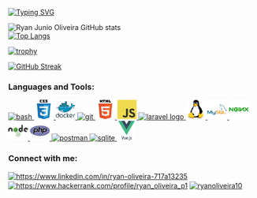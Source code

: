 [![Typing SVG](https://readme-typing-svg.demolab.com?font=Fira+Code&pause=1000&color=F7F7F7&width=435&lines=Hi+%F0%9F%91%8B%2C+I'm+Ryan+Junio+Oliveira;Junior+Web+Developer;Systems+Development+Analyst+at+Dok+Solutions+Systems+and+Document+Management;Graduated+in+Information+Technology+Management+from+University+Center+UNIFAEL)](https://git.io/typing-svg)

![Ryan Junio Oliveira GitHub stats](https://github-readme-stats.vercel.app/api?username=ryan-junio-oliveira&show_icons=true&theme=radical)
</br>
[![Top Langs](https://github-readme-stats.vercel.app/api/top-langs/?username=ryan-junio-oliveira&layout=donut&theme=radical)](https://github.com/ryan-junio-oliveira/github-readme-stats)

[![trophy](https://github-profile-trophy.vercel.app/?username=ryan-junio-oliveira&theme=radical)](https://github.com/ryan-junio-oliveira/github-profile-trophy)

[![GitHub Streak](https://github-readme-streak-stats.herokuapp.com/?user=ryan-junio-oliveira&theme=radical)](https://git.io/streak-stats)

<h3 align="left">Languages and Tools:</h3>
<p align="left">
  <a href="https://www.gnu.org/software/bash/" target="_blank" rel="noreferrer"> <img src="https://www.vectorlogo.zone/logos/gnu_bash/gnu_bash-icon.svg" alt="bash" width="40" height="40"/> </a>
  <a href="https://www.w3schools.com/css/" target="_blank" rel="noreferrer"> <img src="https://raw.githubusercontent.com/devicons/devicon/master/icons/css3/css3-original-wordmark.svg" alt="css3" width="40" height="40"/> </a> 
  <a href="https://www.docker.com/" target="_blank" rel="noreferrer"> <img src="https://raw.githubusercontent.com/devicons/devicon/master/icons/docker/docker-original-wordmark.svg" alt="docker" width="40" height="40"/> </a> 
  <a href="https://git-scm.com/" target="_blank" rel="noreferrer"> <img src="https://www.vectorlogo.zone/logos/git-scm/git-scm-icon.svg" alt="git" width="40" height="40"/> </a> 
  <a href="https://www.w3.org/html/" target="_blank" rel="noreferrer"> <img src="https://raw.githubusercontent.com/devicons/devicon/master/icons/html5/html5-original-wordmark.svg" alt="html5" width="40" height="40"/> </a>
  <a href="https://developer.mozilla.org/en-US/docs/Web/JavaScript" target="_blank" rel="noreferrer"> <img src="https://raw.githubusercontent.com/devicons/devicon/master/icons/javascript/javascript-original.svg" alt="javascript" width="40" height="40"/> 
  <img src="https://cdn.jsdelivr.net/gh/devicons/devicon/icons/laravel/laravel-original.svg" height="30" width="38" alt="laravel logo" />
  </a> <a href="https://www.linux.org/" target="_blank" rel="noreferrer"> <img src="https://raw.githubusercontent.com/devicons/devicon/master/icons/linux/linux-original.svg" alt="linux" width="40" height="40"/> </a> 
  <a href="https://www.mysql.com/" target="_blank" rel="noreferrer"> <img src="https://raw.githubusercontent.com/devicons/devicon/master/icons/mysql/mysql-original-wordmark.svg" alt="mysql" width="40" height="40"/> </a> 
  <a href="https://www.nginx.com" target="_blank" rel="noreferrer"> <img src="https://raw.githubusercontent.com/devicons/devicon/master/icons/nginx/nginx-original.svg" alt="nginx" width="40" height="40"/> </a> 
  <a href="https://nodejs.org" target="_blank" rel="noreferrer"> <img src="https://raw.githubusercontent.com/devicons/devicon/master/icons/nodejs/nodejs-original-wordmark.svg" alt="nodejs" width="40" height="40"/> </a> 
  <a href="https://www.php.net" target="_blank" rel="noreferrer"> <img src="https://raw.githubusercontent.com/devicons/devicon/master/icons/php/php-original.svg" alt="php" width="40" height="40"/> </a> 
  <a href="https://postman.com" target="_blank" rel="noreferrer"> <img src="https://www.vectorlogo.zone/logos/getpostman/getpostman-icon.svg" alt="postman" width="40" height="40"/> </a> 
  <a href="https://www.sqlite.org/" target="_blank" rel="noreferrer"> <img src="https://www.vectorlogo.zone/logos/sqlite/sqlite-icon.svg" alt="sqlite" width="40" height="40"/> </a> 
  <a href="https://vuejs.org/" target="_blank" rel="noreferrer"> <img src="https://raw.githubusercontent.com/devicons/devicon/master/icons/vuejs/vuejs-original-wordmark.svg" alt="vuejs" width="40" height="40"/> </a> 
</p>

<h3 align="left">Connect with me:</h3>
<p align="left">
<a href="https://linkedin.com/in/https://www.linkedin.com/in/ryan-oliveira-717a13235" target="blank"><img align="center" src="https://raw.githubusercontent.com/rahuldkjain/github-profile-readme-generator/master/src/images/icons/Social/linked-in-alt.svg" alt="https://www.linkedin.com/in/ryan-oliveira-717a13235" height="30" width="40" /></a>
<a href="https://www.hackerrank.com/https://www.hackerrank.com/profile/ryan_oliveira_p1" target="blank"><img align="center" src="https://raw.githubusercontent.com/rahuldkjain/github-profile-readme-generator/master/src/images/icons/Social/hackerrank.svg" alt="https://www.hackerrank.com/profile/ryan_oliveira_p1" height="30" width="40" /></a>
<a href="https://discord.gg/ryanoliveira10" target="blank"><img align="center" src="https://raw.githubusercontent.com/rahuldkjain/github-profile-readme-generator/master/src/images/icons/Social/discord.svg" alt="ryanoliveira10" height="30" width="40" /></a>
</p>

<!--
# Título do Projeto

Uma breve descrição sobre o que esse projeto faz e para quem ele é

<h1 align="center">Hi 👋, I'm Ryan Junio Oliveira</h1>
<h3 align="center">Junior Web Developer</h3>
<h3 align="center">Systems Development Analyst at Dok Solutions Systems and Document Management</h3>
<h3 align="center">Graduated in Information Technology Management from University Center UNIFAEL</h3>

<hr>

<p align="left"> <a href="https://github.com/ryo-ma/github-profile-trophy"><img src="https://github-profile-trophy.vercel.app/?username=ryan-junio-oliveira" alt="ryan-junio-oliveira" /></a> </p>

- 🔭 I’m currently working on [Dok Solutions Sistemas e Gestao de Documentos Ltda.](https://doksolutions.com.br/)

- 🌱 I’m currently learning **Microservices, DevOps, Web Architecture, tests**

- 👯 I’m looking to collaborate on [DivineDesk](https://github.com/ryan-junio-oliveira/DivineDeskClient)

- 👨‍💻 All of my projects are available at [not yet available](not yet available)

- 📫 How to reach me **ryan.oliveira.personal@outlook.com**

<hr>

<h3 align="left">Connect with me:</h3>
<p align="left">
<a href="https://linkedin.com/in/https://www.linkedin.com/in/ryan-oliveira-717a13235" target="blank"><img align="center" src="https://raw.githubusercontent.com/rahuldkjain/github-profile-readme-generator/master/src/images/icons/Social/linked-in-alt.svg" alt="https://www.linkedin.com/in/ryan-oliveira-717a13235" height="30" width="40" /></a>
<a href="https://www.hackerrank.com/https://www.hackerrank.com/profile/ryan_oliveira_p1" target="blank"><img align="center" src="https://raw.githubusercontent.com/rahuldkjain/github-profile-readme-generator/master/src/images/icons/Social/hackerrank.svg" alt="https://www.hackerrank.com/profile/ryan_oliveira_p1" height="30" width="40" /></a>
<a href="https://discord.gg/ryanoliveira10" target="blank"><img align="center" src="https://raw.githubusercontent.com/rahuldkjain/github-profile-readme-generator/master/src/images/icons/Social/discord.svg" alt="ryanoliveira10" height="30" width="40" /></a>
</p>

<hr>

<h3 align="left">Languages and Tools:</h3>
<p align="left">
  <a href="https://www.gnu.org/software/bash/" target="_blank" rel="noreferrer"> <img src="https://www.vectorlogo.zone/logos/gnu_bash/gnu_bash-icon.svg" alt="bash" width="40" height="40"/> </a>
  <a href="https://www.w3schools.com/css/" target="_blank" rel="noreferrer"> <img src="https://raw.githubusercontent.com/devicons/devicon/master/icons/css3/css3-original-wordmark.svg" alt="css3" width="40" height="40"/> </a> 
  <a href="https://www.docker.com/" target="_blank" rel="noreferrer"> <img src="https://raw.githubusercontent.com/devicons/devicon/master/icons/docker/docker-original-wordmark.svg" alt="docker" width="40" height="40"/> </a> 
  <a href="https://git-scm.com/" target="_blank" rel="noreferrer"> <img src="https://www.vectorlogo.zone/logos/git-scm/git-scm-icon.svg" alt="git" width="40" height="40"/> </a> 
  <a href="https://www.w3.org/html/" target="_blank" rel="noreferrer"> <img src="https://raw.githubusercontent.com/devicons/devicon/master/icons/html5/html5-original-wordmark.svg" alt="html5" width="40" height="40"/> </a>
  <a href="https://developer.mozilla.org/en-US/docs/Web/JavaScript" target="_blank" rel="noreferrer"> <img src="https://raw.githubusercontent.com/devicons/devicon/master/icons/javascript/javascript-original.svg" alt="javascript" width="40" height="40"/> 
  <img src="https://cdn.jsdelivr.net/gh/devicons/devicon/icons/laravel/laravel-original.svg" height="30" width="38" alt="laravel logo" />
  </a> <a href="https://www.linux.org/" target="_blank" rel="noreferrer"> <img src="https://raw.githubusercontent.com/devicons/devicon/master/icons/linux/linux-original.svg" alt="linux" width="40" height="40"/> </a> 
  <a href="https://www.mysql.com/" target="_blank" rel="noreferrer"> <img src="https://raw.githubusercontent.com/devicons/devicon/master/icons/mysql/mysql-original-wordmark.svg" alt="mysql" width="40" height="40"/> </a> 
  <a href="https://www.nginx.com" target="_blank" rel="noreferrer"> <img src="https://raw.githubusercontent.com/devicons/devicon/master/icons/nginx/nginx-original.svg" alt="nginx" width="40" height="40"/> </a> 
  <a href="https://nodejs.org" target="_blank" rel="noreferrer"> <img src="https://raw.githubusercontent.com/devicons/devicon/master/icons/nodejs/nodejs-original-wordmark.svg" alt="nodejs" width="40" height="40"/> </a> 
  <a href="https://www.php.net" target="_blank" rel="noreferrer"> <img src="https://raw.githubusercontent.com/devicons/devicon/master/icons/php/php-original.svg" alt="php" width="40" height="40"/> </a> 
  <a href="https://postman.com" target="_blank" rel="noreferrer"> <img src="https://www.vectorlogo.zone/logos/getpostman/getpostman-icon.svg" alt="postman" width="40" height="40"/> </a> 
  <a href="https://www.sqlite.org/" target="_blank" rel="noreferrer"> <img src="https://www.vectorlogo.zone/logos/sqlite/sqlite-icon.svg" alt="sqlite" width="40" height="40"/> </a> 
  <a href="https://vuejs.org/" target="_blank" rel="noreferrer"> <img src="https://raw.githubusercontent.com/devicons/devicon/master/icons/vuejs/vuejs-original-wordmark.svg" alt="vuejs" width="40" height="40"/> </a> 
</p>

<hr>

<div align="center">
  <img src="https://github-readme-stats.vercel.app/api/top-langs/?username=ryan-junio-oliveira&layout=compact&theme=radical" alt="Top Linguagens" height="200">
  <img src="https://github-readme-stats.vercel.app/api?username=ryan-junio-oliveira&show_icons=true&theme=radical&count_private=true&include_all_commits=true&show_owner=true" alt="Estrelas e Forks" height="200">
</div>

<!--<h3 align="center">Additional Information:</h3>

- **Experience:** Details about your responsibilities and achievements in your role as a Systems Development Analyst at Dok Solutions Systems and Document Management.
- **Education:** More details about your graduation in Information Technology Management from University Center UNIFAEL, such as academic achievements or relevant projects.
- **Certifications or Courses:** If you have certifications or have taken relevant courses for your career, such as web development courses, certifications in specific technologies, etc.
- **Personal Projects:** If you have interesting personal projects in development or completed, such as websites, applications, or contributions to open-source projects.
- **Interests and Hobbies:** Information about your interests outside of technology, such as hobbies, sports, volunteering activities, etc.
- **Professional Goals:** Your short-term and long-term career goals, and how you hope to achieve them.

Adding this information can provide a more comprehensive view of who you are as a professional and person.-->
